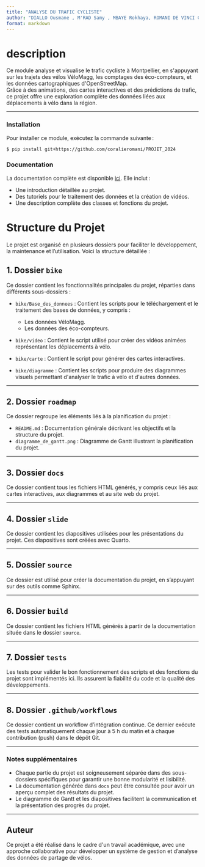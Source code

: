 ```yaml
---
title: "ANALYSE DU TRAFIC CYCLISTE"
author: "DIALLO Ousmane , M'RAD Samy , MBAYE Rokhaya, ROMANI DE VINCI Coralie"
format: markdown
---
```


# **description**

Ce module analyse et visualise le trafic cycliste à Montpellier, en s'appuyant sur les trajets des vélos VéloMagg, les comptages des éco-compteurs, et les données cartographiques d'OpenStreetMap.  
Grâce à des animations, des cartes interactives et des prédictions de trafic, ce projet offre une exploration complète des données liées aux déplacements à vélo dans la région.

---
### **Installation**
Pour installer ce module, exécutez la commande suivante :
```bash
$ pip install git+https://github.com/coralieromani/PROJET_2024
```
### **Documentation**
La documentation complète est disponible [ici](https://lien..). Elle inclut :
- Une introduction détaillée au projet.
- Des tutoriels pour le traitement des données et la création de vidéos.
- Une description complète des classes et fonctions du projet.
# Structure du Projet

Le projet est organisé en plusieurs dossiers pour faciliter le développement, la maintenance et l’utilisation. Voici la structure détaillée :

## 1. Dossier `bike`
Ce dossier contient les fonctionnalités principales du projet, réparties dans différents sous-dossiers :

- `bike/Base_des_donnees` : Contient les scripts pour le téléchargement et le traitement des bases de données, y compris :
  - Les données VéloMagg.
  - Les données des éco-compteurs.

- `bike/video` : Contient le script utilisé pour créer des vidéos animées représentant les déplacements à vélo.

- `bike/carte` : Contient le script pour générer des cartes interactives.

- `bike/diagramme` : Contient les scripts pour produire des diagrammes visuels permettant d'analyser le trafic à vélo et d'autres données.

---

## 2. Dossier `roadmap`
Ce dossier regroupe les éléments liés à la planification du projet :

- `README.md` : Documentation générale décrivant les objectifs et la structure du projet.
- `diagramme_de_gantt.png` : Diagramme de Gantt illustrant la planification du projet.

---

## 3. Dossier `docs`
Ce dossier contient tous les fichiers HTML générés, y compris ceux liés aux cartes interactives, aux diagrammes et au site web du projet.

---

## 4. Dossier `slide`
Ce dossier contient les diapositives utilisées pour les présentations du projet. Ces diapositives sont créées avec Quarto.

---

## 5. Dossier `source`
Ce dossier est utilisé pour créer la documentation du projet, en s’appuyant sur des outils comme Sphinx.

---

## 6. Dossier `build`
Ce dossier contient les fichiers HTML générés à partir de la documentation située dans le dossier `source`.

---

## 7. Dossier `tests`
Les tests pour valider le bon fonctionnement des scripts et des fonctions du projet sont implémentés ici. Ils assurent la fiabilité du code et la qualité des développements.

---

## 8. Dossier `.github/workflows`
Ce dossier contient un workflow d’intégration continue. Ce dernier exécute des tests automatiquement chaque jour à 5 h du matin et à chaque contribution (push) dans le dépôt Git.

---

### Notes supplémentaires
- Chaque partie du projet est soigneusement séparée dans des sous-dossiers spécifiques pour garantir une bonne modularité et lisibilité.
- La documentation générée dans `docs` peut être consultée pour avoir un aperçu complet des résultats du projet.
- Le diagramme de Gantt et les diapositives facilitent la communication et la présentation des progrès du projet.

---

## Auteur
Ce projet a été réalisé dans le cadre d'un travail académique, avec une approche collaborative pour développer un système de gestion et d’analyse des données de partage de vélos.
